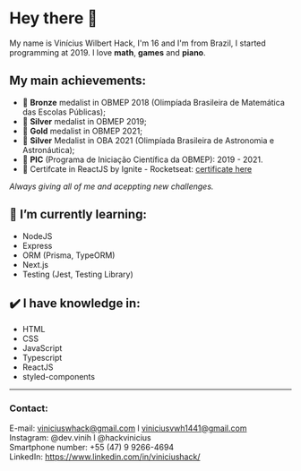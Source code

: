 # Hey there 👋

My name is Vinícius Wilbert Hack, I'm 16 and I'm from Brazil, I started programming at 2019. I love **math**, **games** and **piano**.

## My main achievements:
- 🥉 **Bronze** medalist in OBMEP 2018 (Olimpíada Brasileira de Matemática das Escolas Públicas); <br />
- 🥈 **Silver** medalist in OBMEP 2019; <br />
- 🥇 **Gold** medalist in OBMEP 2021; <br />
- 🥈 **Silver** Medalist in OBA 2021 (Olimpíada Brasileira de Astronomia e Astronáutica);
- 🧮 **PIC** (Programa de Iniciação Científica da OBMEP): 2019 - 2021.
- 🚀 Certifcate in ReactJS by Ignite - Rocketseat: [certificate here](https://github.com/ViniciusHack/ViniciusHack/files/8801568/ignite-react-certificado.pdf)

*Always giving all of me and aceppting new challenges.* 

## 📑 I’m currently learning:
- NodeJS
- Express
- ORM (Prisma, TypeORM)
- Next.js
- Testing (Jest, Testing Library)

## ✔️ I have knowledge in:
- HTML
- CSS
- JavaScript
- Typescript
- ReactJS
- styled-components
<hr />

### Contact: 
E-mail: viniciuswhack@gmail.com l viniciusvwh1441@gmail.com <br>
Instagram: @dev.vinih l @hackvinicius <br>
Smartphone number: +55 (47) 9 9266-4694<br>
LinkedIn: https://www.linkedin.com/in/viniciushack/
